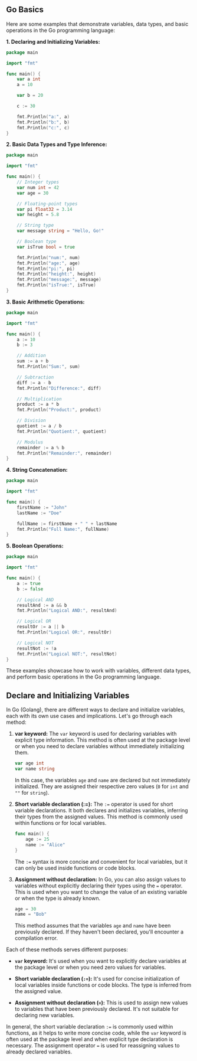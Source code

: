 ## Go Basics

Here are some examples that demonstrate variables, data types, and basic operations in the Go programming language:

**1. Declaring and Initializing Variables:**

```go
package main

import "fmt"

func main() {
    var a int
    a = 10

    var b = 20

    c := 30

    fmt.Println("a:", a)
    fmt.Println("b:", b)
    fmt.Println("c:", c)
}
```

**2. Basic Data Types and Type Inference:**

```go
package main

import "fmt"

func main() {
    // Integer types
    var num int = 42
    var age = 30

    // Floating-point types
    var pi float32 = 3.14
    var height = 5.8

    // String type
    var message string = "Hello, Go!"

    // Boolean type
    var isTrue bool = true

    fmt.Println("num:", num)
    fmt.Println("age:", age)
    fmt.Println("pi:", pi)
    fmt.Println("height:", height)
    fmt.Println("message:", message)
    fmt.Println("isTrue:", isTrue)
}
```

**3. Basic Arithmetic Operations:**

```go
package main

import "fmt"

func main() {
    a := 10
    b := 3

    // Addition
    sum := a + b
    fmt.Println("Sum:", sum)

    // Subtraction
    diff := a - b
    fmt.Println("Difference:", diff)

    // Multiplication
    product := a * b
    fmt.Println("Product:", product)

    // Division
    quotient := a / b
    fmt.Println("Quotient:", quotient)

    // Modulus
    remainder := a % b
    fmt.Println("Remainder:", remainder)
}
```

**4. String Concatenation:**

```go
package main

import "fmt"

func main() {
    firstName := "John"
    lastName := "Doe"

    fullName := firstName + " " + lastName
    fmt.Println("Full Name:", fullName)
}
```

**5. Boolean Operations:**

```go
package main

import "fmt"

func main() {
    a := true
    b := false

    // Logical AND
    resultAnd := a && b
    fmt.Println("Logical AND:", resultAnd)

    // Logical OR
    resultOr := a || b
    fmt.Println("Logical OR:", resultOr)

    // Logical NOT
    resultNot := !a
    fmt.Println("Logical NOT:", resultNot)
}
```

These examples showcase how to work with variables, different data types, and perform basic operations in the Go programming language.

## Declare and Initializing Variables

In Go (Golang), there are different ways to declare and initialize variables, each with its own use cases and implications. Let's go through each method:

1. **var keyword:**
   The `var` keyword is used for declaring variables with explicit type information. This method is often used at the package level or when you need to declare variables without immediately initializing them.

   ```go
   var age int
   var name string
   ```

   In this case, the variables `age` and `name` are declared but not immediately initialized. They are assigned their respective zero values (`0` for `int` and `""` for `string`).

2. **Short variable declaration (:=):**
   The `:=` operator is used for short variable declarations. It both declares and initializes variables, inferring their types from the assigned values. This method is commonly used within functions or for local variables.

   ```go
   func main() {
       age := 25
       name := "Alice"
   }
   ```

   The `:=` syntax is more concise and convenient for local variables, but it can only be used inside functions or code blocks.

3. **Assignment without declaration:**
   In Go, you can also assign values to variables without explicitly declaring their types using the `=` operator. This is used when you want to change the value of an existing variable or when the type is already known.

   ```go
   age = 30
   name = "Bob"
   ```

   This method assumes that the variables `age` and `name` have been previously declared. If they haven't been declared, you'll encounter a compilation error.

Each of these methods serves different purposes:

- **`var` keyword:** It's used when you want to explicitly declare variables at the package level or when you need zero values for variables.

- **Short variable declaration (`:=`):** It's used for concise initialization of local variables inside functions or code blocks. The type is inferred from the assigned value.

- **Assignment without declaration (`=`):** This is used to assign new values to variables that have been previously declared. It's not suitable for declaring new variables.

In general, the short variable declaration `:=` is commonly used within functions, as it helps to write more concise code, while the `var` keyword is often used at the package level and when explicit type declaration is necessary. The assignment operator `=` is used for reassigning values to already declared variables.